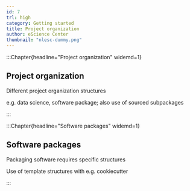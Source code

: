 ```yaml
---
id: 7
trl: high
category: Getting started
title: Project organization
author: eScience Center
thumbnail: "nlesc-dummy.png"
---
```


:::Chapter{headline="Project organization" widemd=1}
## Project organization
Different project organization structures

e.g. data science, software package; also use of sourced subpackages

:::

:::Chapter{headline="Software packages" widemd=1}
## Software packages

Packaging software requires specific structures

Use of template structures with e.g. cookiecutter

:::